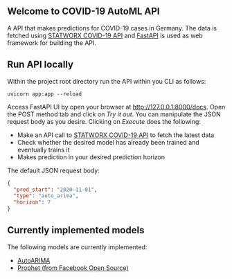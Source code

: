 ## Welcome to COVID-19 AutoML API	

A API that makes predictions for COVID-19 cases in Germany. The data is fetched using [STATWORX COVID-19 API](https://github.com/STATWORX/covid-19-api)
and [FastAPI](https://fastapi.tiangolo.com/) is used as web framework for building the API.

## Run API locally

Within the project root directory run the API within you CLI as follows:

```shell
uvicorn app:app --reload
```

Access FastAPI UI by open your browser at http://127.0.0.1:8000/docs. Open the POST method tab and click on *Try it out*.
You can manipulate the JSON request body as you desire. Clicking on *Execute* does the following:
 
- Make an API call to [STATWORX COVID-19 API](https://github.com/STATWORX/covid-19-api) to fetch the latest data
- Check whether the desired model has already been trained and eventually trains it 
- Makes prediction in your desired prediction horizon

The default JSON request body:
```json
{
  "pred_start": "2020-11-01",
  "type": "auto_arima",
  "horizon": 7
}
```


## Currently implemented models

The following models are currently implemented:

- [AutoARIMA](https://www.sktime.org/en/latest/modules/auto_generated/sktime.forecasting.arima.AutoARIMA.html#sktime.forecasting.arima.AutoARIMA)
- [Prophet (from Facebook Open Source)](https://facebook.github.io/prophet/)




